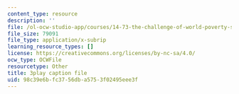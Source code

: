 ```yaml
---
content_type: resource
description: ''
file: /ol-ocw-studio-app/courses/14-73-the-challenge-of-world-poverty-spring-2011/98c39e6bfc3756dba5753f02495eee3f_qgA-JxgtjZg.vtt
file_size: 79091
file_type: application/x-subrip
learning_resource_types: []
license: https://creativecommons.org/licenses/by-nc-sa/4.0/
ocw_type: OCWFile
resourcetype: Other
title: 3play caption file
uid: 98c39e6b-fc37-56db-a575-3f02495eee3f
---
```

